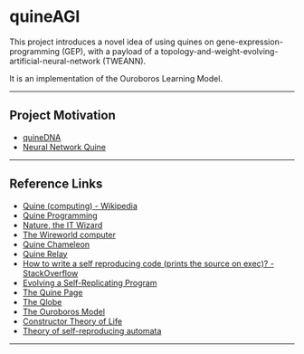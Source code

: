 # quineAGI

This project introduces a novel idea of using quines on gene-expression-programming (GEP), with a payload of a topology-and-weight-evolving-artificial-neural-network (TWEANN).

It is an implementation of the Ouroboros Learning Model.

___

## Project Motivation

* [quineDNA](https://github.com/prince-ph0en1x/quineDNA)
* [Neural Network Quine](https://arxiv.org/abs/1803.05859)
___

## Reference Links

* [Quine (computing) - Wikipedia](https://en.wikipedia.org/wiki/Quine_(computing))
* [Quine Programming](https://github.com/prince-ph0en1x/Quines)
* [Nature, the IT Wizard](http://nautil.us/issue/48/chaos/nature-the-it-wizard-rp)
* [The Wireworld computer](https://www.quinapalus.com/wires11.html)
* [Quine Chameleon](https://github.com/coolwanglu/quine-chameleon)
* [Quine Relay](https://github.com/mame/quine-relay)
* [How to write a self reproducing code (prints the source on exec)? - StackOverflow](https://stackoverflow.com/questions/105725/how-to-write-a-self-reproducing-code-prints-the-source-on-exec)
* [Evolving a Self-Replicating Program](http://www.ooblick.com/software/evolve/)
* [The Quine Page](https://www.nyx.net/~gthompso/quine.htm)
* [The Qlobe](http://mamememo.blogspot.com/2010/09/qlobe.html)
* [The Ouroboros Model](https://arxiv.org/abs/0805.2815)
* [Constructor Theory of Life](https://arxiv.org/abs/1407.0681)
* [Theory of self-reproducing automata](https://archive.org/details/theoryofselfrepr00vonn_0)
											
---